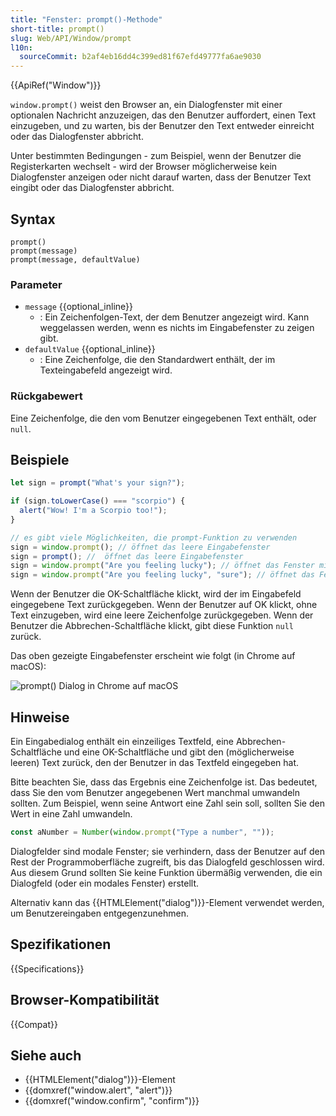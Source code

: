 ```yaml
---
title: "Fenster: prompt()-Methode"
short-title: prompt()
slug: Web/API/Window/prompt
l10n:
  sourceCommit: b2af4eb16dd4c399ed81f67efd49777fa6ae9030
---
```


{{ApiRef("Window")}}

`window.prompt()` weist den Browser an, ein Dialogfenster mit einer optionalen Nachricht anzuzeigen, das den Benutzer auffordert, einen Text einzugeben, und zu warten, bis der Benutzer den Text entweder einreicht oder das Dialogfenster abbricht.

Unter bestimmten Bedingungen - zum Beispiel, wenn der Benutzer die Registerkarten wechselt - wird der Browser möglicherweise kein Dialogfenster anzeigen oder nicht darauf warten, dass der Benutzer Text eingibt oder das Dialogfenster abbricht.

## Syntax

```js-nolint
prompt()
prompt(message)
prompt(message, defaultValue)
```

### Parameter

- `message` {{optional_inline}}
  - : Ein Zeichenfolgen-Text, der dem Benutzer angezeigt wird. Kann weggelassen werden, wenn es nichts im Eingabefenster zu zeigen gibt.
- `defaultValue` {{optional_inline}}
  - : Eine Zeichenfolge, die den Standardwert enthält, der im Texteingabefeld angezeigt wird.

### Rückgabewert

Eine Zeichenfolge, die den vom Benutzer eingegebenen Text enthält, oder `null`.

## Beispiele

```js
let sign = prompt("What's your sign?");

if (sign.toLowerCase() === "scorpio") {
  alert("Wow! I'm a Scorpio too!");
}

// es gibt viele Möglichkeiten, die prompt-Funktion zu verwenden
sign = window.prompt(); // öffnet das leere Eingabefenster
sign = prompt(); //  öffnet das leere Eingabefenster
sign = window.prompt("Are you feeling lucky"); // öffnet das Fenster mit dem Text "Are you feeling lucky"
sign = window.prompt("Are you feeling lucky", "sure"); // öffnet das Fenster mit dem Text "Are you feeling lucky" und dem Standardwert "sure"
```

Wenn der Benutzer die OK-Schaltfläche klickt, wird der im Eingabefeld eingegebene Text zurückgegeben. Wenn der Benutzer auf OK klickt, ohne Text einzugeben, wird eine leere Zeichenfolge zurückgegeben. Wenn der Benutzer die Abbrechen-Schaltfläche klickt, gibt diese Funktion `null` zurück.

Das oben gezeigte Eingabefenster erscheint wie folgt (in Chrome auf macOS):

![prompt() Dialog in Chrome auf macOS](prompt.png)

## Hinweise

Ein Eingabedialog enthält ein einzeiliges Textfeld, eine Abbrechen-Schaltfläche und eine OK-Schaltfläche und gibt den (möglicherweise leeren) Text zurück, den der Benutzer in das Textfeld eingegeben hat.

Bitte beachten Sie, dass das Ergebnis eine Zeichenfolge ist. Das bedeutet, dass Sie den vom Benutzer angegebenen Wert manchmal umwandeln sollten. Zum Beispiel, wenn seine Antwort eine Zahl sein soll, sollten Sie den Wert in eine Zahl umwandeln.

```js
const aNumber = Number(window.prompt("Type a number", ""));
```

Dialogfelder sind modale Fenster; sie verhindern, dass der Benutzer auf den Rest der Programmoberfläche zugreift, bis das Dialogfeld geschlossen wird. Aus diesem Grund sollten Sie keine Funktion übermäßig verwenden, die ein Dialogfeld (oder ein modales Fenster) erstellt.

Alternativ kann das {{HTMLElement("dialog")}}-Element verwendet werden, um Benutzereingaben entgegenzunehmen.

## Spezifikationen

{{Specifications}}

## Browser-Kompatibilität

{{Compat}}

## Siehe auch

- {{HTMLElement("dialog")}}-Element
- {{domxref("window.alert", "alert")}}
- {{domxref("window.confirm", "confirm")}}
